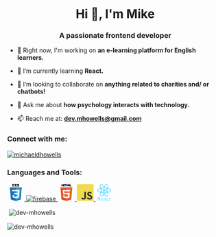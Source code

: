 <h1 align="center">Hi 👋, I'm Mike</h1>
<h3 align="center">A passionate frontend developer</h3>

- 🔭 Right now, I'm working on **an e-learning platform for English learners.**

- 🌱 I’m currently learning **React.**

- 👯 I’m looking to collaborate on **anything related to charities and/ or chatbots!**

- 💬 Ask me about **how psychology interacts with technology.**

- 📫 Reach me at: **dev.mhowells@gmail.com**

<h3 align="left">Connect with me:</h3>
<p align="left">
<a href="https://twitter.com/michaeldhowells" target="blank"><img align="center" src="https://raw.githubusercontent.com/rahuldkjain/github-profile-readme-generator/master/src/images/icons/Social/twitter.svg" alt="michaeldhowells" height="30" width="40" /></a>
</p>

<h3 align="left">Languages and Tools:</h3>
<p align="left"> <a href="https://www.w3schools.com/css/" target="_blank" rel="noreferrer"> <img src="https://raw.githubusercontent.com/devicons/devicon/master/icons/css3/css3-original-wordmark.svg" alt="css3" width="40" height="40"/> </a> <a href="https://firebase.google.com/" target="_blank" rel="noreferrer"> <img src="https://www.vectorlogo.zone/logos/firebase/firebase-icon.svg" alt="firebase" width="40" height="40"/> </a> <a href="https://www.w3.org/html/" target="_blank" rel="noreferrer"> <img src="https://raw.githubusercontent.com/devicons/devicon/master/icons/html5/html5-original-wordmark.svg" alt="html5" width="40" height="40"/> </a> <a href="https://developer.mozilla.org/en-US/docs/Web/JavaScript" target="_blank" rel="noreferrer"> <img src="https://raw.githubusercontent.com/devicons/devicon/master/icons/javascript/javascript-original.svg" alt="javascript" width="40" height="40"/> </a> <a href="https://reactjs.org/" target="_blank" rel="noreferrer"> <img src="https://raw.githubusercontent.com/devicons/devicon/master/icons/react/react-original-wordmark.svg" alt="react" width="40" height="40"/> </a> </p>

<p>&nbsp;<img align="center" src="https://github-readme-stats.vercel.app/api?username=dev-mhowells&show_icons=true&locale=en" alt="dev-mhowells" /></p>

<p><img align="center" src="https://github-readme-streak-stats.herokuapp.com/?user=dev-mhowells&" alt="dev-mhowells" /></p>

